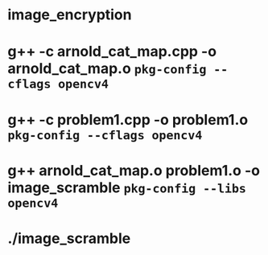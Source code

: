 # image_encryption
# g++ -c arnold_cat_map.cpp -o arnold_cat_map.o `pkg-config --cflags opencv4`

# g++ -c problem1.cpp -o problem1.o `pkg-config --cflags opencv4`
# g++ arnold_cat_map.o problem1.o -o image_scramble `pkg-config --libs opencv4`

# ./image_scramble
